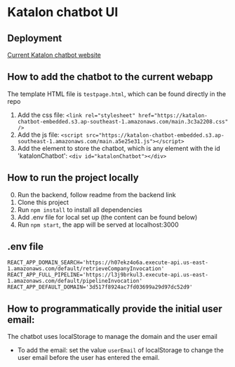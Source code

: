 # Katalon chatbot UI

## Deployment

[Current Katalon chatbot website](https://momoclouq.github.io/katalon-bot-frontend/)

## How to add the chatbot to the current webapp
The template HTML file is `testpage.html`, which can be found directly in the repo
1. Add the css file: `<link rel="stylesheet" href="https://katalon-chatbot-embedded.s3.ap-southeast-1.amazonaws.com/main.3c3a2208.css" />`
2. Add the js file: `<script src="https://katalon-chatbot-embedded.s3.ap-southeast-1.amazonaws.com/main.a5e25e31.js"></script>`
3. Add the element to store the chatbot, which is any element with the id 'katalonChatbot': `<div id="katalonChatbot"></div>`

## How to run the project locally
0. Run the backend, follow readme from the backend link
1. Clone this project
2. Run `npm install` to install all dependencies
3. Add .env file for local set up (the content can be found below)
4. Run `npm start`, the app will be served at localhost:3000

## .env file
```
REACT_APP_DOMAIN_SEARCH='https://h07ekz4o6a.execute-api.us-east-1.amazonaws.com/default/retrieveCompanyInvocation'
REACT_APP_FULL_PIPELINE='https://l3j9brkul3.execute-api.us-east-1.amazonaws.com/default/pipelineInvocation'
REACT_APP_DEFAULT_DOMAIN='3d517f8924ac7fd03699a29d97dc52d9'
```

## How to programmatically provide the initial user email:
The chatbot uses localStorage to manage the domain and the user email
- To add the email: set the value `userEmail` of localStorage to change the user email before the user has entered the email.





